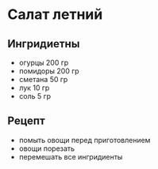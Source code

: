 # Салат летний

## Ингридиетны

* огурцы 200 гр
* помидоры 200 гр
* сметана 50 гр
* лук 10 гр
* соль 5 гр

## Рецепт

* помыть овощи перед приготовлением
* овощи порезать
* перемешать все ингридиенты